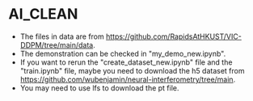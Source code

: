 # AI_CLEAN
* The files in data are from https://github.com/RapidsAtHKUST/VIC-DDPM/tree/main/data.
* The demonstration can be checked in "my_demo_new.ipynb".
* If you want to rerun the "create_dataset_new.ipynb" file and the "train.ipynb" file, maybe you need to download the h5 dataset from https://github.com/wubenjamin/neural-interferometry/tree/main.
* You may need to use lfs to download the pt file.
